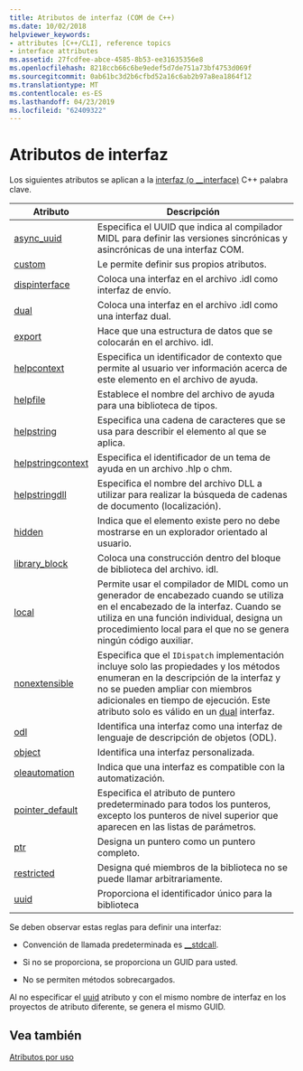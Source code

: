```yaml
---
title: Atributos de interfaz (COM de C++)
ms.date: 10/02/2018
helpviewer_keywords:
- attributes [C++/CLI], reference topics
- interface attributes
ms.assetid: 27fcdfee-abce-4585-8b53-ee31635356e8
ms.openlocfilehash: 8218ccb66c6be9edef5d7de751a73bf4753d069f
ms.sourcegitcommit: 0ab61bc3d2b6cfbd52a16c6ab2b97a8ea1864f12
ms.translationtype: MT
ms.contentlocale: es-ES
ms.lasthandoff: 04/23/2019
ms.locfileid: "62409322"
---
```

# <a name="interface-attributes"></a>Atributos de interfaz

Los siguientes atributos se aplican a la [interfaz (o __interface)](../../cpp/interface.md) C++ palabra clave.

|Atributo|Descripción|
|---------------|-----------------|
|[async_uuid](async-uuid.md)|Especifica el UUID que indica al compilador MIDL para definir las versiones sincrónicas y asincrónicas de una interfaz COM.|
|[custom](custom-cpp.md)|Le permite definir sus propios atributos.|
|[dispinterface](dispinterface.md)|Coloca una interfaz en el archivo .idl como interfaz de envío.|
|[dual](dual.md)|Coloca una interfaz en el archivo .idl como una interfaz dual.|
|[export](export.md)|Hace que una estructura de datos que se colocarán en el archivo. idl.|
|[helpcontext](helpcontext.md)|Especifica un identificador de contexto que permite al usuario ver información acerca de este elemento en el archivo de ayuda.|
|[helpfile](helpfile.md)|Establece el nombre del archivo de ayuda para una biblioteca de tipos.|
|[helpstring](helpstring.md)|Especifica una cadena de caracteres que se usa para describir el elemento al que se aplica.|
|[helpstringcontext](helpstringcontext.md)|Especifica el identificador de un tema de ayuda en un archivo .hlp o chm.|
|[helpstringdll](helpstringdll.md)|Especifica el nombre del archivo DLL a utilizar para realizar la búsqueda de cadenas de documento (localización).|
|[hidden](hidden.md)|Indica que el elemento existe pero no debe mostrarse en un explorador orientado al usuario.|
|[library_block](library-block.md)|Coloca una construcción dentro del bloque de biblioteca del archivo. idl.|
|[local](local-cpp.md)|Permite usar el compilador de MIDL como un generador de encabezado cuando se utiliza en el encabezado de la interfaz. Cuando se utiliza en una función individual, designa un procedimiento local para el que no se genera ningún código auxiliar.|
|[nonextensible](nonextensible.md)|Especifica que el `IDispatch` implementación incluye solo las propiedades y los métodos enumeran en la descripción de la interfaz y no se pueden ampliar con miembros adicionales en tiempo de ejecución. Este atributo solo es válido en un [dual](dual.md) interfaz.|
|[odl](odl.md)|Identifica una interfaz como una interfaz de lenguaje de descripción de objetos (ODL).|
|[object](object-cpp.md)|Identifica una interfaz personalizada.|
|[oleautomation](oleautomation.md)|Indica que una interfaz es compatible con la automatización.|
|[pointer_default](pointer-default.md)|Especifica el atributo de puntero predeterminado para todos los punteros, excepto los punteros de nivel superior que aparecen en las listas de parámetros.|
|[ptr](ptr.md)|Designa un puntero como un puntero completo.|
|[restricted](restricted.md)|Designa qué miembros de la biblioteca no se puede llamar arbitrariamente.|
|[uuid](uuid-cpp-attributes.md)|Proporciona el identificador único para la biblioteca|

Se deben observar estas reglas para definir una interfaz:

- Convención de llamada predeterminada es [__stdcall](../../cpp/stdcall.md).

- Si no se proporciona, se proporciona un GUID para usted.

- No se permiten métodos sobrecargados.

Al no especificar el [uuid](uuid-cpp-attributes.md) atributo y con el mismo nombre de interfaz en los proyectos de atributo diferente, se genera el mismo GUID.

## <a name="see-also"></a>Vea también

[Atributos por uso](attributes-by-usage.md)
